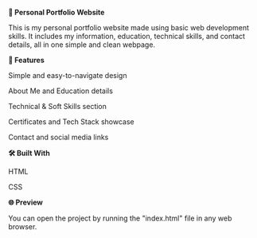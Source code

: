 **💼 Personal Portfolio Website**

This is my personal portfolio website made using basic web development skills. It includes my information, education, technical skills, and contact details, all in one simple and clean webpage.

**🚀 Features**

Simple and easy-to-navigate design

About Me and Education details

Technical & Soft Skills section

Certificates and Tech Stack showcase

Contact and social media links

**🛠 Built With**

HTML

CSS

**🌐 Preview**

You can open the project by running the "index.html" file in any web browser.
